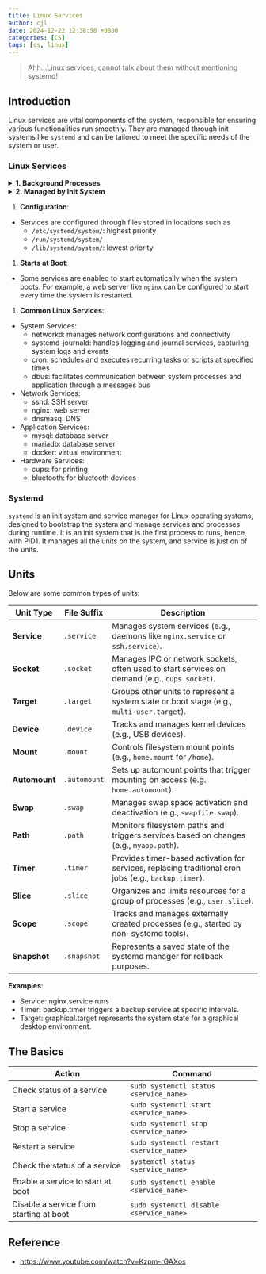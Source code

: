 ```yaml
---
title: Linux Services
author: cjl
date: 2024-12-22 12:38:58 +0800
categories: [CS]
tags: [cs, linux]
---
```


> Ahh...Linux services, cannot talk about them without mentioning systemd!

## Introduction

Linux services are vital components of the system,
responsible for ensuring various functionalities run smoothly.
They are managed through init systems like `systemd` and can be tailored
to meet the specific needs of the system or user.

### Linux Services

<details>
  <summary>
    <strong>
      1. Background Processes
    </strong>
  </summary>

<ul>
  <li>
    Services typically run in the background, meaning they do not
    interact with the user directly through the terminal of GUI.
  </li>
  <li>
    They are often referred to as <em>daemons</em> and typically have names
    ending with a <code>d</code>, e.g. <code>sshd</code>,
    <code>systemd</code>, <code>httpd</code>.
  </li>
</ul>

</details>


<details>
  <summary>
    <strong>
      2. Managed by Init System
    </strong>
  </summary>

<ul>
  <li>
    Services are started, stopped and managed by an <em>init</em> system
    The most commmon init systems are:
    <ul>
      <li><strong>systemd</strong>: The most widely used on modern Linux distributions.</li>
      <li><strong>SysVinit</strong>: Used in older Linux systems</li>
      <li><strong>Upstart</strong>: An older init system, primarily used by Ubuntu in the past.</li>
    </ul>
  </li>
  <li>
    The <code>systemctl</code> command is used to manage services in <code>systemd</code>
  </li>
</ul>

</details>

1. **Configuration**:
  - Services are configured through files stored in locations such as
    + `/etc/systemd/system/`: highest priority
    + `/run/systemd/system/`
    + `/lib/systemd/system/`: lowest priority

1. **Starts at Boot**:
  - Some services are enabled to start automatically when the system boots.
    For example, a web server like `nginx` can be configured to start
    every time the system is restarted.

1. **Common Linux Services**:
  - System Services:
    + networkd: manages network configurations and connectivity
    + systemd-journald: handles logging and journal services,
                        capturing system logs and events
    + cron: schedules and executes recurring tasks or scripts at specified times
    + dbus: facilitates communication between system processes and
            application through a messages bus
  - Network Services:
    + sshd: SSH server
    + nginx: web server
    + dnsmasq: DNS
  - Application Services:
    + mysql: database server
    + mariadb: database server
    + docker: virtual environment
  - Hardware Services:
    + cups: for printing
    + bluetooth: for bluetooth devices

### Systemd

`systemd` is an init system and service manager for Linux operating systems,
designed to bootstrap the system and manage services and processes during runtime.
It is an init system that is the first process to runs, hence, with PID1.
It manages all the units on the system, and service is just on of the units.

## Units

Below are some common types of units:

Unit Type | File Suffix | Description
--- | --- | ---
**Service** | `.service` | Manages system services (e.g., daemons like `nginx.service` or `ssh.service`).
**Socket** | `.socket` | Manages IPC or network sockets, often used to start services on demand (e.g., `cups.socket`).
**Target** | `.target` | Groups other units to represent a system state or boot stage (e.g., `multi-user.target`).
**Device** | `.device` | Tracks and manages kernel devices (e.g., USB devices).
**Mount** | `.mount` | Controls filesystem mount points (e.g., `home.mount` for `/home`).
**Automount** | `.automount` | Sets up automount points that trigger mounting on access (e.g., `home.automount`).
**Swap** | `.swap` | Manages swap space activation and deactivation (e.g., `swapfile.swap`).
**Path** | `.path` | Monitors filesystem paths and triggers services based on changes (e.g., `myapp.path`).
**Timer** | `.timer` | Provides timer-based activation for services, replacing traditional cron jobs (e.g., `backup.timer`).
**Slice** | `.slice` | Organizes and limits resources for a group of processes (e.g., `user.slice`).
**Scope** | `.scope` | Tracks and manages externally created processes (e.g., started by non-systemd tools).
**Snapshot** | `.snapshot` | Represents a saved state of the systemd manager for rollback purposes.

**Examples**:
- Service: nginx.service runs 
- Timer: backup.timer triggers a backup service at specific intervals.
- Target: graphical.target represents the system state for a graphical desktop environment.

## The Basics

Action | Command
--- | ---
Check status of a service | `sudo systemctl status <service_name>`
Start a service | `sudo systemctl start <service_name>`
Stop a service | `sudo systemctl stop <service_name>`
Restart a service | `sudo systemctl restart <service_name>`
Check the status of a service | `systemctl status <service_name>`
Enable a service to start at boot | `sudo systemctl enable <service_name>`
Disable a service from starting at boot | `sudo systemctl disable <service_name>`


## Reference

- https://www.youtube.com/watch?v=Kzpm-rGAXos
